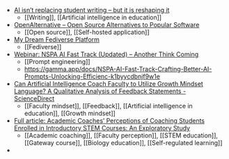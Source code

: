 - [AI isn’t replacing student writing – but it is reshaping it](https://theconversation.com/ai-isnt-replacing-student-writing-but-it-is-reshaping-it-254878)
	- [[Writing]], [[Artificial intelligence in education]]
- [OpenAlternative – Open Source Alternatives to Popular Software](https://openalternative.co/)
	- [[Open source]], [[Self-hosted application]]
- [My Dream Fediverse Platform](https://deadsuperhero.com/my-dream-fediverse-platform/)
	- [[Fediverse]]
- [Webinar: NSPA AI Fast Track (Updated) – Another Think Coming](https://mglink.org/2025/05/14/nspa-ai-fast-track/)
	- [[Prompt engineering]]
	- https://gamma.app/docs/NSPA-AI-Fast-Track-Crafting-Better-AI-Prompts-Unlocking-Efficienc-k1byycdbnjf9w1e
- [Can Artificial Intelligence Coach Faculty to Utilize Growth Mindset Language? A Qualitative Analysis of Feedback Statements - ScienceDirect](https://www.sciencedirect.com/science/article/abs/pii/S0022480425000964)
	- [[Faculty mindset]], [[Feedback]], [[Artificial intelligence in education]], [[Growth mindset]]
- [Full article: Academic Coaches’ Perceptions of Coaching Students Enrolled in Introductory STEM Courses: An Exploratory Study](https://www.tandfonline.com/eprint/HH8J2S6BAUUIBEZNXNYD/full?target=10.1080/10790195.2025.2489336)
	- [[Academic coaching]], [[Faculty perception]], [[STEM education]], [[Gateway course]], [[Biology education]], [[Self-regulated learning]]
-